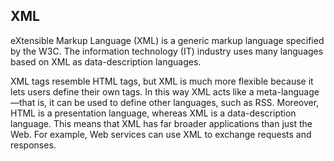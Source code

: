 ## **XML**
eXtensible Markup Language (XML) is a generic markup language specified by the W3C. 
The information technology (IT) industry uses many languages based on XML as data-description languages.

XML tags resemble HTML tags, but XML is much more flexible because it lets users define their own tags. 
In this way XML acts like a meta-language—that is, it can be used to define other languages, such as RSS. 
Moreover, HTML is a presentation language, whereas XML is a data-description language. This means that XML has far broader applications than just the Web. 
For example, Web services can use XML to exchange requests and responses.
